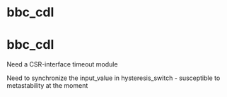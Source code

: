 # bbc_cdl
# bbc_cdl

Need a CSR-interface timeout module

Need to synchronize the input_value in hysteresis_switch - susceptible to metastability at the moment
